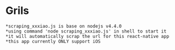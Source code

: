 # Grils
    *scraping_xxxiao.js is base on nodejs v4.4.0
    *using command 'node scraping_xxxiao.js' in shell to start it
    *it will automatically scrap the url for this react-native app
    *this app currently ONLY support iOS
